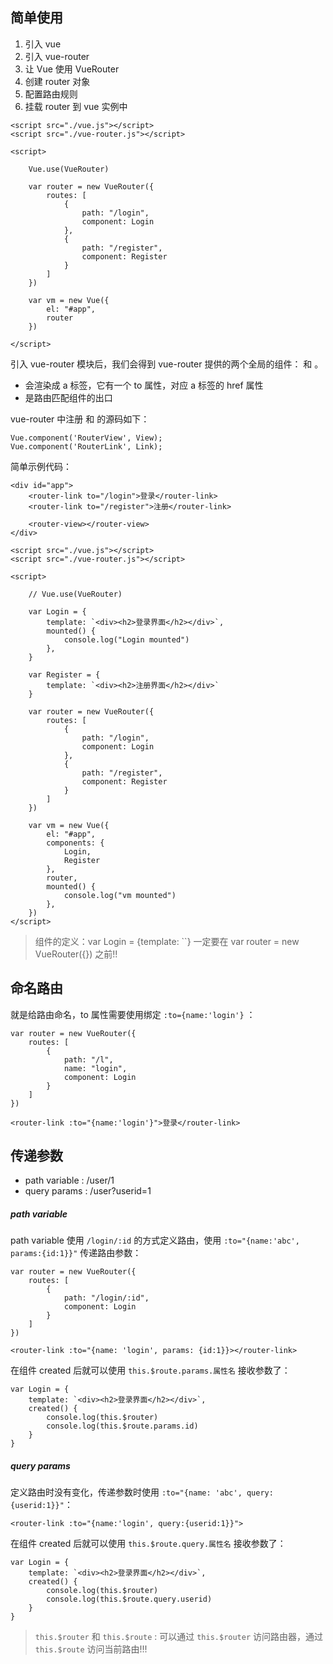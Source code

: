 ## 简单使用

1. 引入 vue
2. 引入 vue-router
3. 让 Vue 使用 VueRouter
4. 创建 router 对象
5. 配置路由规则
6. 挂载 router 到 vue 实例中

```
<script src="./vue.js"></script>
<script src="./vue-router.js"></script>

<script>
    
    Vue.use(VueRouter)

    var router = new VueRouter({
        routes: [
            {
                path: "/login",
                component: Login
            },
            {
                path: "/register",
                component: Register
            }
        ]   
    })

    var vm = new Vue({
        el: "#app",
        router
    })

</script>
```

引入 vue-router 模块后，我们会得到 vue-router 提供的两个全局的组件： <router-link> 和 <router-view>。

* <router-link> 会渲染成 a 标签，它有一个 to 属性，对应 a 标签的 href 属性
* <router-view> 是路由匹配组件的出口

vue-router 中注册 <router-link> 和 <router-view> 的源码如下：

```
Vue.component('RouterView', View);
Vue.component('RouterLink', Link);
```

简单示例代码：

```
<div id="app">
    <router-link to="/login">登录</router-link>
    <router-link to="/register">注册</router-link>

    <router-view></router-view>
</div>

<script src="./vue.js"></script>
<script src="./vue-router.js"></script>

<script>
    
    // Vue.use(VueRouter)

    var Login = {
        template: `<div><h2>登录界面</h2></div>`,
        mounted() {
            console.log("Login mounted")
        },
    }

    var Register = {
        template: `<div><h2>注册界面</h2></div>`
    }

    var router = new VueRouter({
        routes: [
            {
                path: "/login",
                component: Login
            },
            {
                path: "/register",
                component: Register
            }
        ]   
    })

    var vm = new Vue({
        el: "#app",
        components: {
            Login,
            Register
        },
        router,
        mounted() {
            console.log("vm mounted")
        },
    })
</script>
```

> 组件的定义：var Login = {template: ``} 一定要在 var router = new VueRouter({}) 之前!!

## 命名路由

就是给路由命名，to 属性需要使用绑定 `:to={name:'login'}` ：

```
var router = new VueRouter({
    routes: [
        {
            path: "/l",
            name: "login",
            component: Login
        }
    ]   
})

<router-link :to="{name:'login'}">登录</router-link>
```

## 传递参数

* path variable : /user/1
* query params  : /user?userid=1

##### path variable

path variable 使用 `/login/:id` 的方式定义路由，使用 `:to="{name:'abc', params:{id:1}}"` 传递路由参数：

```
var router = new VueRouter({
    routes: [
        {
            path: "/login/:id",
            component: Login
        }
    ]   
})
```

```
<router-link :to="{name: 'login', params: {id:1}}></router-link>
```

在组件 created 后就可以使用 `this.$route.params.属性名` 接收参数了：

```
var Login = {
    template: `<div><h2>登录界面</h2></div>`,
    created() {
        console.log(this.$router)
        console.log(this.$route.params.id)
    }
}
```

##### query params

定义路由时没有变化，传递参数时使用 `:to="{name: 'abc', query:{userid:1}}"`：

```
<router-link :to="{name:'login', query:{userid:1}}">
```

在组件 created 后就可以使用 `this.$route.query.属性名` 接收参数了：

```
var Login = {
    template: `<div><h2>登录界面</h2></div>`,
    created() {
        console.log(this.$router)
        console.log(this.$route.query.userid)
    }
}
```

> `this.$router` 和 `this.$route` : 可以通过 `this.$router` 访问路由器，通过 `this.$route` 访问当前路由!!!
